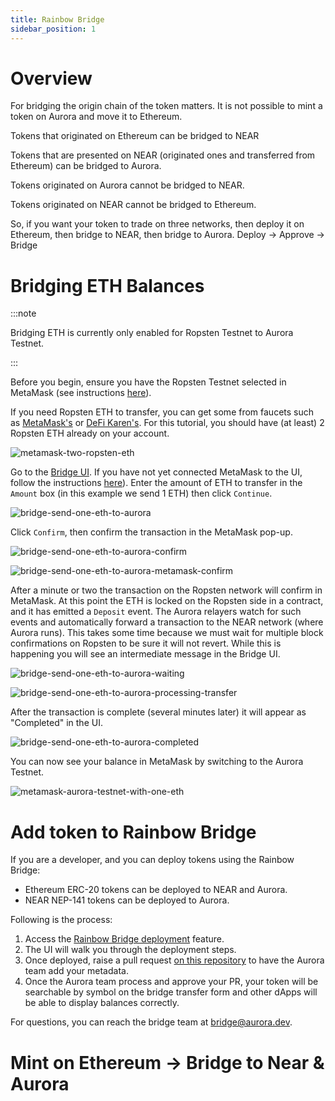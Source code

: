 ```yaml
---
title: Rainbow Bridge
sidebar_position: 1
---
```


# Overview

For bridging the origin chain of the token matters. It is not possible to mint a token on Aurora and move it to Ethereum. 

Tokens that originated on Ethereum can be bridged to NEAR

Tokens that are presented on NEAR (originated ones and transferred from Ethereum) can be bridged to Aurora.

Tokens originated on Aurora cannot be bridged to NEAR.

Tokens originated on NEAR cannot be bridged to Ethereum.

So, if you want your token to trade on three networks, then deploy it on Ethereum, then bridge to NEAR, 
then bridge to Aurora. Deploy → Approve → Bridge


# Bridging ETH Balances

:::note

Bridging ETH is currently only enabled for Ropsten Testnet to Aurora Testnet.

:::

Before you begin, ensure you have the Ropsten Testnet selected in MetaMask (see instructions [here](./testnet-faucet.md)).

If you need Ropsten ETH to transfer, you can get some from faucets such as [MetaMask's](https://faucet.metamask.io/) or [DeFi Karen's](https://faucet.ropsten.be/).
For this tutorial, you should have (at least) 2 Ropsten ETH already on your account.

![metamask-two-ropsten-eth](/img/metamask_two_ropsten_eth.png)

Go to the [Bridge UI](https://testnet.aurora.dev/bridge).
If you have not yet connected MetaMask to the UI, follow the instructions [here](./testnet-faucet.md)).
Enter the amount of ETH to transfer in the `Amount` box (in this example we send 1 ETH) then click `Continue`.

![bridge-send-one-eth-to-aurora](/img/bridge_send_one_eth_to_aurora.png)

Click `Confirm`, then confirm the transaction in the MetaMask pop-up.

![bridge-send-one-eth-to-aurora-confirm](/img/bridge_send_one_eth_to_aurora_confirm.png)

![bridge-send-one-eth-to-aurora-metamask-confirm](/img/bridge_send_one_eth_to_aurora_metamask_confirm.png)

After a minute or two the transaction on the Ropsten network will confirm in MetaMask.
At this point the ETH is locked on the Ropsten side in a contract, and it has emitted a `Deposit` event.
The Aurora relayers watch for such events and automatically forward a transaction to the NEAR network (where Aurora runs).
This takes some time because we must wait for multiple block confirmations on Ropsten to be sure it will not revert.
While this is happening you will see an intermediate message in the Bridge UI.

![bridge-send-one-eth-to-aurora-waiting](/img/bridge_send_one_eth_to_aurora_waiting.png)

![bridge-send-one-eth-to-aurora-processing-transfer](/img/bridge_send_one_eth_to_aurora_processing_transfer.png)

After the transaction is complete (several minutes later) it will appear as "Completed" in the UI.

![bridge-send-one-eth-to-aurora-completed](/img/bridge_send_one_eth_to_aurora_completed.png)

You can now see your balance in MetaMask by switching to the Aurora Testnet.

![metamask-aurora-testnet-with-one-eth](/img/metamask_aurora_testnet_with_one_eth.png)

# Add token to Rainbow Bridge

If you are a developer, and you can deploy tokens using the Rainbow Bridge:
- Ethereum ERC-20 tokens can be deployed to NEAR and Aurora.
- NEAR NEP-141 tokens can be deployed to Aurora.

Following is the process:
1. Access the [Rainbow Bridge deployment](https://rainbowbridge.app/deploy) feature.
2. The UI will walk you through the deployment steps.
3. Once deployed, raise a pull request [on this repository](https://github.com/aurora-is-near/bridge-assets) to have the Aurora team add your metadata.
4. Once the Aurora team process and approve your PR, your token will be searchable by symbol on the 
bridge transfer form and other dApps will be able to display balances correctly.

For questions, you can reach the bridge team at [bridge@aurora.dev](mailto:bridge@aurora.dev).


# Mint on Ethereum → Bridge to Near & Aurora